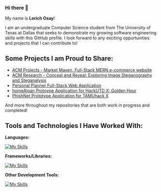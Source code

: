 ### Hi there 👋

My name is **Lerich Osay**! 

I am an undergraduate Computer Science student from The University of Texas at Dallas that seeks to demonstrate my growing software engineering skills with this GitHub profile. I look forward to any exciting oppurtunities and projects that I can contribute to!

## Some Projects I am Proud to Share:

* [ACM Projects - Market Maven, Full-Stack MERN e-commerce website](https://github.com/acm-projects/Market-Maven)
* [ACM Research - Conceal and Reveal: Exploring Image Steganography and Steganalysis](https://github.com/ACM-Research/Conceal-and-Reveal/)
* [Personal Planner Full-Stack Web Application](https://github.com/LerichO/planner-full-stack-app)
* [homeAloan Protoype Application for HackUTD X: Golden Hour](https://github.com/LerichO/homeAloan)
* [PhishNet Prototype Application for TAMUhack X](https://github.com/keeganasmith/tamuhack2024/)

And more throughout my repositories that are both work in progress and completed!

## Tools and Technologies I Have Worked With:

**Languages:**

  [![My Skills](https://skillicons.dev/icons?i=java,python,javascript,html,css,c,bash,md,latex)](https://skillicons.dev)


**Frameworks/Libraries:** 

  [![My Skills](https://skillicons.dev/icons?i=react,express,flask,spring,sklearn,tailwind,bootstrap)](https://skillicons.dev)

**Other Development Tools:**

  [![My Skills](https://skillicons.dev/icons?i=git,mongodb,npm,nodejs,maven,idea,vscode,postman,figma,heroku)](https://skillicons.dev)

  
<!--
**LerichO/LerichO** is a ✨ _special_ ✨ repository because its `README.md` (this file) appears on your GitHub profile.

Here are some ideas to get you started:

- 🔭 I’m currently working on ...
- 🌱 I’m currently learning ...
- 👯 I’m looking to collaborate on ...
- 🤔 I’m looking for help with ...
- 💬 Ask me about ...
- 📫 How to reach me: ...
- 😄 Pronouns: ...
- ⚡ Fun fact: ...
-->
